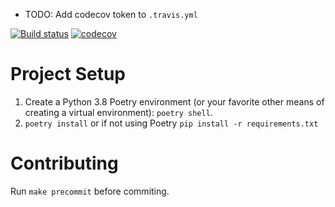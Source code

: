 
* TODO: Add codecov token to `.travis.yml`

[![Build status](https://travis-ci.com/{{cookiecutter.github_project_name}}.svg?branch=master)](https://travis-ci.com/{{cookiecutter.github_project_name}}?branch=master)
[![codecov](https://codecov.io/gh/{{cookiecutter.github_project_name}}/branch/master/graph/badge.svg)](https://codecov.io/gh/{{cookiecutter.github_project_name}})

# Project Setup

1. Create a Python 3.8 Poetry environment (or your favorite other means of creating a virtual environment): `poetry shell`.
2. `poetry install` or if not using Poetry `pip install -r requirements.txt`

# Contributing

Run `make precommit` before commiting.
